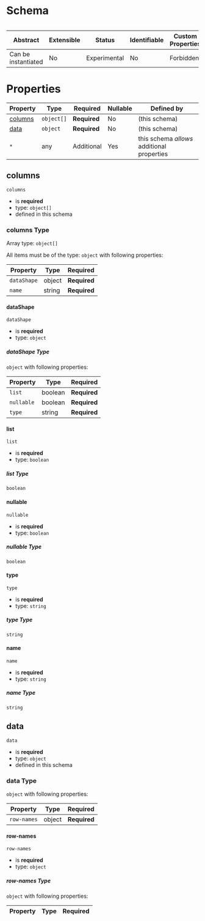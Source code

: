 # Schema

```

```

| Abstract            | Extensible | Status       | Identifiable | Custom Properties | Additional Properties | Defined In                         |
| ------------------- | ---------- | ------------ | ------------ | ----------------- | --------------------- | ---------------------------------- |
| Can be instantiated | No         | Experimental | No           | Forbidden         | Permitted             | [table-body.json](table-body.json) |

# Properties

| Property            | Type       | Required     | Nullable | Defined by                                 |
| ------------------- | ---------- | ------------ | -------- | ------------------------------------------ |
| [columns](#columns) | `object[]` | **Required** | No       | (this schema)                              |
| [data](#data)       | `object`   | **Required** | No       | (this schema)                              |
| `*`                 | any        | Additional   | Yes      | this schema _allows_ additional properties |

## columns

`columns`

- is **required**
- type: `object[]`
- defined in this schema

### columns Type

Array type: `object[]`

All items must be of the type: `object` with following properties:

| Property    | Type   | Required     |
| ----------- | ------ | ------------ |
| `dataShape` | object | **Required** |
| `name`      | string | **Required** |

#### dataShape

`dataShape`

- is **required**
- type: `object`

##### dataShape Type

`object` with following properties:

| Property   | Type    | Required     |
| ---------- | ------- | ------------ |
| `list`     | boolean | **Required** |
| `nullable` | boolean | **Required** |
| `type`     | string  | **Required** |

#### list

`list`

- is **required**
- type: `boolean`

##### list Type

`boolean`

#### nullable

`nullable`

- is **required**
- type: `boolean`

##### nullable Type

`boolean`

#### type

`type`

- is **required**
- type: `string`

##### type Type

`string`

#### name

`name`

- is **required**
- type: `string`

##### name Type

`string`

## data

`data`

- is **required**
- type: `object`
- defined in this schema

### data Type

`object` with following properties:

| Property    | Type   | Required     |
| ----------- | ------ | ------------ |
| `row-names` | object | **Required** |

#### row-names

`row-names`

- is **required**
- type: `object`

##### row-names Type

`object` with following properties:

| Property | Type | Required |
| -------- | ---- | -------- |

